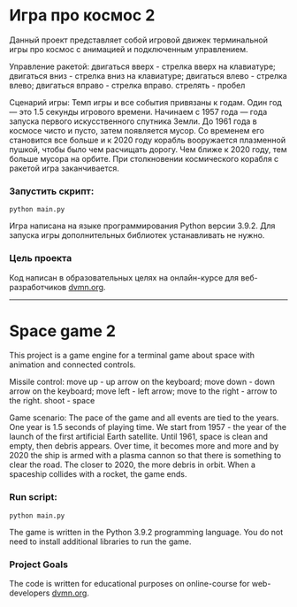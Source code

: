 # Игра про космос 2

Данный проект представляет собой игровой движек терминальной игры про космос с анимацией и подключенным управлением.

Управление ракетой:
двигаться вверх - стрелка вверх на клавиатуре;
двигаться вниз - стрелка вниз на клавиатуре;
двигаться влево - стрелка влево;
двигаться вправо - стрелка вправо.
стрелять - пробел

Сценарий игры:
Темп игры и все события привязаны к годам. Один год — это 1.5 секунды игрового времени. Начинаем с 1957 года — года запуска первого искусственного спутника Земли.
До 1961 года в космосе чисто и пусто, затем появляется мусор. Со временем его становится все больше и к 2020 году корабль вооружается плазменной пушкой, чтобы было чем расчищать дорогу.
Чем ближе к 2020 году, тем больше мусора на орбите.
При столкновении космического корабля с ракетой игра заканчивается.

### Запустить скрипт:
```
python main.py
```
Игра написана на языке программирования Python версии 3.9.2.
Для запуска игры дополнительных библиотек устанавливать не нужно.

### Цель проекта
Код написан в образовательных целях на онлайн-курсе для веб-разработчиков [dvmn.org](https://dvmn.org/).


***

# Space game 2

This project is a game engine for a terminal game about space with animation and connected controls.

Missile control:
move up - up arrow on the keyboard;
move down - down arrow on the keyboard;
move left - left arrow;
move to the right - arrow to the right.
shoot - space

Game scenario:
The pace of the game and all events are tied to the years. One year is 1.5 seconds of playing time. We start from 1957 - the year of the launch of the first artificial Earth satellite.
Until 1961, space is clean and empty, then debris appears. Over time, it becomes more and more and by 2020 the ship is armed with a plasma cannon so that there is something to clear the road.
The closer to 2020, the more debris in orbit.
When a spaceship collides with a rocket, the game ends.

### Run script:
```
python main.py
```
The game is written in the Python 3.9.2 programming language.
You do not need to install additional libraries to run the game.

### Project Goals
The code is written for educational purposes on online-course for web-developers [dvmn.org](https://dvmn.org/).
